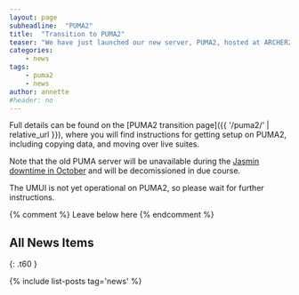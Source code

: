 ```yaml
---
layout: page
subheadline:  "PUMA2"
title:  "Transition to PUMA2"
teaser: "We have just launched our new server, PUMA2, hosted at ARCHER2. Rose/cylc users should move over to the new system as soon as possible."
categories:
    - news
tags:
    - puma2
    - news
author: annette
#header: no
---
```


Full details can be found on the [PUMA2 transition page]({{ '/puma2/' | relative_url }}), 
where you will find instructions for getting setup on PUMA2, 
including copying data, and moving over live suites.

Note that the old PUMA server will be unavailable during the 
[Jasmin downtime in October](https://www.ceda.ac.uk/blog/reminder-advance-notice-of-jasmin-power-maintenance-autumn-2023/) 
and will be decomissioned in due course. 

The UMUI is not yet operational on PUMA2, so please wait for further instructions. 

{% comment %} Leave below here {% endcomment %}
## All News Items
{: .t60 }

{% include list-posts tag='news' %}
